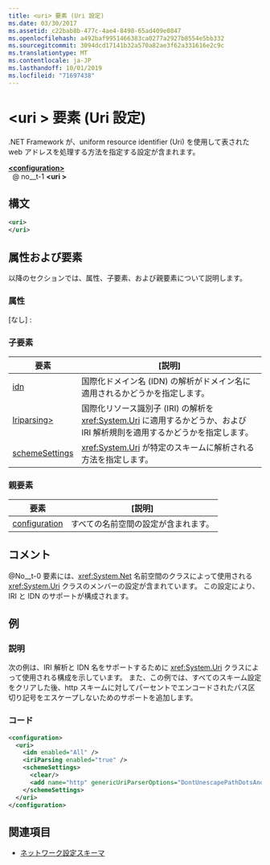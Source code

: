 ```yaml
---
title: <uri> 要素 (Uri 設定)
ms.date: 03/30/2017
ms.assetid: c22bab8b-477c-4ae4-8498-65ad409e0847
ms.openlocfilehash: a492baf9951466383ca0277a2927b8554e5bb332
ms.sourcegitcommit: 3094dcd17141b32a570a82ae3f62a331616e2c9c
ms.translationtype: MT
ms.contentlocale: ja-JP
ms.lasthandoff: 10/01/2019
ms.locfileid: "71697438"
---
```

# <a name="uri-element-uri-settings"></a>\<uri > 要素 (Uri 設定)
.NET Framework が、uniform resource identifier (Uri) を使用して表された web アドレスを処理する方法を指定する設定が含まれます。  
  
[ **\<configuration>** ](../configuration-element.md)  
&nbsp; @ no__t-1 **\<uri >**  
  
## <a name="syntax"></a>構文  
  
```xml  
<uri>  
</uri>  
```  
  
## <a name="attributes-and-elements"></a>属性および要素  
 以降のセクションでは、属性、子要素、および親要素について説明します。  
  
### <a name="attributes"></a>属性  
 [なし] :  
  
### <a name="child-elements"></a>子要素  
  
|**要素**|**[説明]**|  
|-----------------|---------------------|  
|[idn](idn-element-uri-settings.md)|国際化ドメイン名 (IDN) の解析がドメイン名に適用されるかどうかを指定します。|  
|[Iriparsing>](iriparsing-element-uri-settings.md)|国際化リソース識別子 (IRI) の解析を <xref:System.Uri> に適用するかどうか、および IRI 解析規則を適用するかどうかを指定します。|  
|[schemeSettings](schemesettings-element-uri-settings.md)|<xref:System.Uri> が特定のスキームに解析される方法を指定します。|  
  
### <a name="parent-elements"></a>親要素  
  
|**要素**|**[説明]**|  
|-----------------|---------------------|  
|[configuration](../configuration-element.md)|すべての名前空間の設定が含まれます。|  
  
## <a name="remarks"></a>コメント  
 @No__t-0 要素には、<xref:System.Net> 名前空間のクラスによって使用される <xref:System.Uri> クラスのメンバーの設定が含まれています。 この設定により、IRI と IDN のサポートが構成されます。  
  
## <a name="example"></a>例  
  
### <a name="description"></a>説明  
 次の例は、IRI 解析と IDN 名をサポートするために <xref:System.Uri> クラスによって使用される構成を示しています。 また、この例では、すべてのスキーム設定をクリアした後、http スキームに対してパーセントでエンコードされたパス区切り記号をエスケープしないためのサポートを追加します。  
  
### <a name="code"></a>コード  
  
```xml  
<configuration>  
  <uri>  
    <idn enabled="All" />  
    <iriParsing enabled="true" />  
    <schemeSettings>  
      <clear/>  
      <add name="http" genericUriParserOptions="DontUnescapePathDotsAndSlashes"/>  
    </schemeSettings>  
  </uri>  
</configuration>  
```  
  
## <a name="see-also"></a>関連項目

- [ネットワーク設定スキーマ](index.md)
